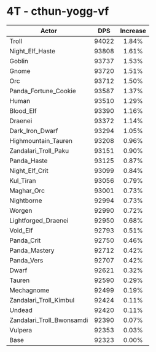 # 4T - cthun-yogg-vf
| Actor | DPS | Increase |
|---|:---:|:---:|
|Troll|94022|1.84%|
|Night_Elf_Haste|93808|1.61%|
|Goblin|93737|1.53%|
|Gnome|93720|1.51%|
|Orc|93712|1.50%|
|Panda_Fortune_Cookie|93587|1.37%|
|Human|93510|1.29%|
|Blood_Elf|93390|1.16%|
|Draenei|93372|1.14%|
|Dark_Iron_Dwarf|93294|1.05%|
|Highmountain_Tauren|93208|0.96%|
|Zandalari_Troll_Paku|93151|0.90%|
|Panda_Haste|93125|0.87%|
|Night_Elf_Crit|93099|0.84%|
|Kul_Tiran|93056|0.79%|
|Maghar_Orc|93001|0.73%|
|Nightborne|92994|0.73%|
|Worgen|92990|0.72%|
|Lightforged_Draenei|92950|0.68%|
|Void_Elf|92793|0.51%|
|Panda_Crit|92750|0.46%|
|Panda_Mastery|92712|0.42%|
|Panda_Vers|92707|0.42%|
|Dwarf|92621|0.32%|
|Tauren|92590|0.29%|
|Mechagnome|92499|0.19%|
|Zandalari_Troll_Kimbul|92424|0.11%|
|Undead|92420|0.11%|
|Zandalari_Troll_Bwonsamdi|92390|0.07%|
|Vulpera|92353|0.03%|
|Base|92323|0.00%|
